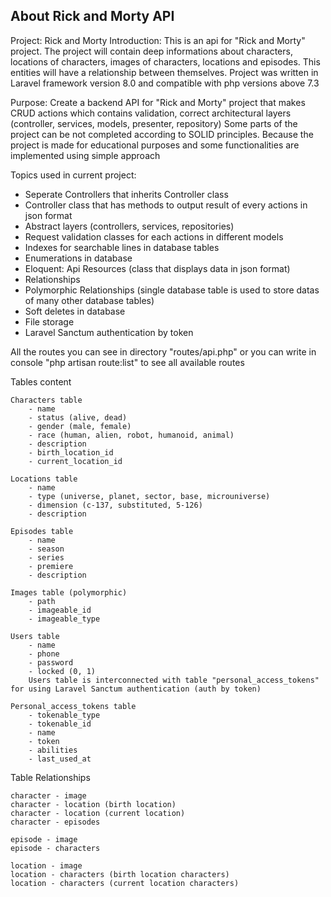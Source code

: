## About Rick and Morty API

Project: Rick and Morty Introduction: This is an api for "Rick and Morty" project. The project will contain deep
informations about characters, locations of characters, images of characters, locations and episodes. This entities will
have a relationship between themselves. Project was written in Laravel framework version 8.0 and compatible with php
versions above 7.3

Purpose: Create a backend API for "Rick and Morty" project that makes CRUD actions which contains validation, correct
architectural layers (controller, services, models, presenter, repository)
Some parts of the project can be not completed according to SOLID principles. Because the project is made for
educational purposes and some functionalities are implemented using simple approach

Topics used in current project:

- Seperate Controllers that inherits Controller class
- Controller class that has methods to output result of every actions in json format
- Abstract layers (controllers, services, repositories)
- Request validation classes for each actions in different models
- Indexes for searchable lines in database tables
- Enumerations in database
- Eloquent: Api Resources (class that displays data in json format)
- Relationships
- Polymorphic Relationships (single database table is used to store datas of many other database tables)
- Soft deletes in database
- File storage
- Laravel Sanctum authentication by token

All the routes you can see in directory "routes/api.php" or you can write in console "php artisan route:list" to see all
available routes

Tables content

    Characters table
		- name
		- status (alive, dead)
		- gender (male, female)
		- race (human, alien, robot, humanoid, animal)
		- description
		- birth_location_id
		- current_location_id

	Locations table
		- name
		- type (universe, planet, sector, base, microuniverse)
		- dimension (c-137, substituted, 5-126)
		- description

	Episodes table
		- name
		- season
		- series
		- premiere
		- description

	Images table (polymorphic)
		- path
		- imageable_id
		- imageable_type

	Users table
		- name
		- phone
		- password
		- locked (0, 1)
		Users table is interconnected with table "personal_access_tokens" for using Laravel Sanctum authentication (auth by token)

	Personal_access_tokens table
		- tokenable_type
		- tokenable_id
		- name
		- token
		- abilities
		- last_used_at

Table Relationships

    character - image
	character - location (birth location)
	character - location (current location)
	character - episodes

	episode - image
	episode - characters

	location - image
	location - characters (birth location characters)
	location - characters (current location characters)

